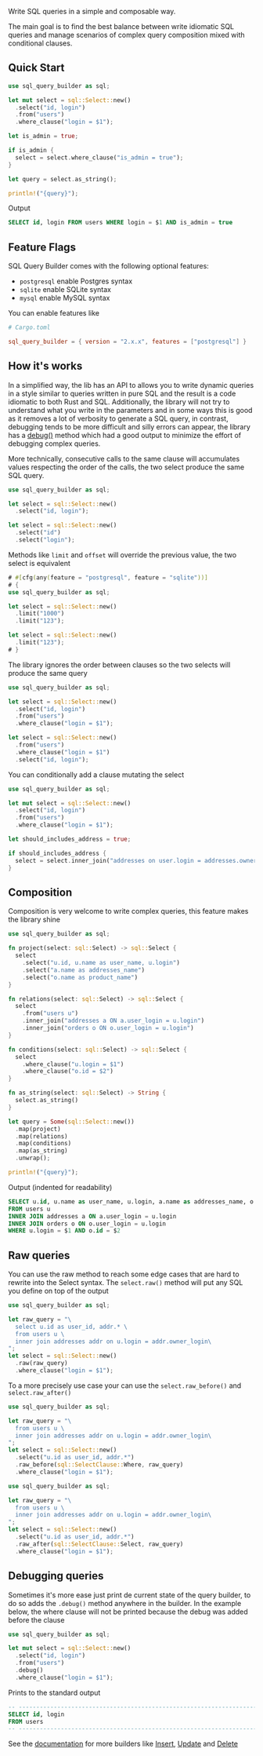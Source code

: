 Write SQL queries in a simple and composable way.

The main goal is to find the best balance between write idiomatic SQL queries and manage scenarios
of complex query composition mixed with conditional clauses.


## Quick Start

```rust
use sql_query_builder as sql;

let mut select = sql::Select::new()
  .select("id, login")
  .from("users")
  .where_clause("login = $1");

let is_admin = true;

if is_admin {
  select = select.where_clause("is_admin = true");
}

let query = select.as_string();

println!("{query}");
```

Output

```sql
SELECT id, login FROM users WHERE login = $1 AND is_admin = true
```


## Feature Flags

SQL Query Builder comes with the following optional features:
- `postgresql` enable Postgres syntax
- `sqlite` enable SQLite syntax
- `mysql` enable MySQL syntax

You can enable features like

```toml
# Cargo.toml

sql_query_builder = { version = "2.x.x", features = ["postgresql"] }
```


## How it's works

In a simplified way, the lib has an API to allows you to write dynamic queries in a style
similar to queries written in pure SQL and the result is a code idiomatic to both Rust and SQL.
Additionally, the library will not try to understand what you write in the parameters and in some
ways this is good as it removes a lot of verbosity to generate a SQL query, in contrast,
debugging tends to be more difficult and silly errors can appear, the library has a
[debug()](https://docs.rs/sql_query_builder/latest/sql_query_builder/struct.Select.html#method.debug)
method which had a good output to minimize the effort of debugging complex queries.

More technically, consecutive calls to the same clause will accumulates values respecting the order
of the calls, the two select produce the same SQL query.

```rust
use sql_query_builder as sql;

let select = sql::Select::new()
  .select("id, login");

let select = sql::Select::new()
  .select("id")
  .select("login");
```

Methods like `limit` and `offset` will override the previous value, the two select is equivalent

```rust
# #[cfg(any(feature = "postgresql", feature = "sqlite"))]
# {
use sql_query_builder as sql;

let select = sql::Select::new()
  .limit("1000")
  .limit("123");

let select = sql::Select::new()
  .limit("123");
# }
```

The library ignores the order between clauses so the two selects will produce the same query

```rust
use sql_query_builder as sql;

let select = sql::Select::new()
  .select("id, login")
  .from("users")
  .where_clause("login = $1");

let select = sql::Select::new()
  .from("users")
  .where_clause("login = $1")
  .select("id, login");
```

You can conditionally add a clause mutating the select

```rust
use sql_query_builder as sql;

let mut select = sql::Select::new()
  .select("id, login")
  .from("users")
  .where_clause("login = $1");

let should_includes_address = true;

if should_includes_address {
  select = select.inner_join("addresses on user.login = addresses.owner_login");
}
```


## Composition

Composition is very welcome to write complex queries, this feature makes the library shine

```rust
use sql_query_builder as sql;

fn project(select: sql::Select) -> sql::Select {
  select
    .select("u.id, u.name as user_name, u.login")
    .select("a.name as addresses_name")
    .select("o.name as product_name")
}

fn relations(select: sql::Select) -> sql::Select {
  select
    .from("users u")
    .inner_join("addresses a ON a.user_login = u.login")
    .inner_join("orders o ON o.user_login = u.login")
}

fn conditions(select: sql::Select) -> sql::Select {
  select
    .where_clause("u.login = $1")
    .where_clause("o.id = $2")
}

fn as_string(select: sql::Select) -> String {
  select.as_string()
}

let query = Some(sql::Select::new())
  .map(project)
  .map(relations)
  .map(conditions)
  .map(as_string)
  .unwrap();

println!("{query}");
```

Output (indented for readability)

```sql
SELECT u.id, u.name as user_name, u.login, a.name as addresses_name, o.name as product_name
FROM users u
INNER JOIN addresses a ON a.user_login = u.login
INNER JOIN orders o ON o.user_login = u.login
WHERE u.login = $1 AND o.id = $2
```


## Raw queries

You can use the raw method to reach some edge cases that are hard to rewrite into the Select syntax.
The `select.raw()` method will put any SQL you define on top of the output

```rust
use sql_query_builder as sql;

let raw_query = "\
  select u.id as user_id, addr.* \
  from users u \
  inner join addresses addr on u.login = addr.owner_login\
";
let select = sql::Select::new()
  .raw(raw_query)
  .where_clause("login = $1");
```

To a more precisely use case your can use the `select.raw_before()` and `select.raw_after()`

```rust
use sql_query_builder as sql;

let raw_query = "\
  from users u \
  inner join addresses addr on u.login = addr.owner_login\
";
let select = sql::Select::new()
  .select("u.id as user_id, addr.*")
  .raw_before(sql::SelectClause::Where, raw_query)
  .where_clause("login = $1");
```

```rust
use sql_query_builder as sql;

let raw_query = "\
  from users u \
  inner join addresses addr on u.login = addr.owner_login\
";
let select = sql::Select::new()
  .select("u.id as user_id, addr.*")
  .raw_after(sql::SelectClause::Select, raw_query)
  .where_clause("login = $1");
```

## Debugging queries

Sometimes it's more ease just print de current state of the query builder, to do so adds the `.debug()` method anywhere in the builder.
In the example below, the where clause will not be printed because the debug was added before the clause

```rust
use sql_query_builder as sql;

let mut select = sql::Select::new()
  .select("id, login")
  .from("users")
  .debug()
  .where_clause("login = $1");
```

Prints to the standard output

```sql
-- ------------------------------------------------------------------------------
SELECT id, login
FROM users
-- ------------------------------------------------------------------------------
```

See the [documentation](https://docs.rs/sql_query_builder/) for more builders like [Insert](https://docs.rs/sql_query_builder/latest/sql_query_builder/struct.Insert.html), [Update](https://docs.rs/sql_query_builder/latest/sql_query_builder/struct.Update.html) and [Delete](https://docs.rs/sql_query_builder/latest/sql_query_builder/struct.Delete.html)
